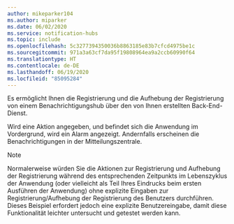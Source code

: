 ```yaml
---
author: mikeparker104
ms.author: miparker
ms.date: 06/02/2020
ms.service: notification-hubs
ms.topic: include
ms.openlocfilehash: 5c3277394350036b8863185e83b7cfcd4975be1c
ms.sourcegitcommit: 971a3a63cf7da95f19808964ea9a2ccb60990f64
ms.translationtype: HT
ms.contentlocale: de-DE
ms.lasthandoff: 06/19/2020
ms.locfileid: "85095284"
---
```

Es ermöglicht Ihnen die Registrierung und die Aufhebung der Registrierung von einem Benachrichtigungshub über den von Ihnen erstellten Back-End-Dienst. 

Wird eine Aktion angegeben, und befindet sich die Anwendung im Vordergrund, wird ein Alarm angezeigt. Andernfalls erscheinen die Benachrichtigungen in der Mitteilungszentrale.

> [!NOTE]
> Normalerweise würden Sie die Aktionen zur Registrierung und Aufhebung der Registrierung während des entsprechenden Zeitpunkts im Lebenszyklus der Anwendung (oder vielleicht als Teil Ihres Eindrucks beim ersten Ausführen der Anwendung) ohne explizite Eingaben zur Registrierung/Aufhebung der Registrierung des Benutzers durchführen. Dieses Beispiel erfordert jedoch eine explizite Benutzereingabe, damit diese Funktionalität leichter untersucht und getestet werden kann.
